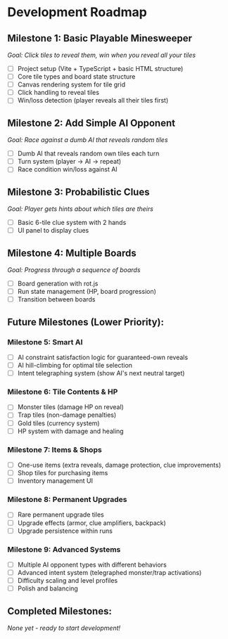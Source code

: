 # Development Roadmap

## **Milestone 1: Basic Playable Minesweeper** 
*Goal: Click tiles to reveal them, win when you reveal all your tiles*

- [ ] Project setup (Vite + TypeScript + basic HTML structure)
- [ ] Core tile types and board state structure
- [ ] Canvas rendering system for tile grid
- [ ] Click handling to reveal tiles
- [ ] Win/loss detection (player reveals all their tiles first)

## **Milestone 2: Add Simple AI Opponent**
*Goal: Race against a dumb AI that reveals random tiles*

- [ ] Dumb AI that reveals random own tiles each turn
- [ ] Turn system (player → AI → repeat)
- [ ] Race condition win/loss against AI

## **Milestone 3: Probabilistic Clues**
*Goal: Player gets hints about which tiles are theirs*

- [ ] Basic 6-tile clue system with 2 hands
- [ ] UI panel to display clues

## **Milestone 4: Multiple Boards**
*Goal: Progress through a sequence of boards*

- [ ] Board generation with rot.js
- [ ] Run state management (HP, board progression)
- [ ] Transition between boards

## **Future Milestones (Lower Priority):**

### **Milestone 5: Smart AI**
- [ ] AI constraint satisfaction logic for guaranteed-own reveals
- [ ] AI hill-climbing for optimal tile selection
- [ ] Intent telegraphing system (show AI's next neutral target)

### **Milestone 6: Tile Contents & HP**
- [ ] Monster tiles (damage HP on reveal)
- [ ] Trap tiles (non-damage penalties)
- [ ] Gold tiles (currency system)
- [ ] HP system with damage and healing

### **Milestone 7: Items & Shops**
- [ ] One-use items (extra reveals, damage protection, clue improvements)
- [ ] Shop tiles for purchasing items
- [ ] Inventory management UI

### **Milestone 8: Permanent Upgrades**
- [ ] Rare permanent upgrade tiles
- [ ] Upgrade effects (armor, clue amplifiers, backpack)
- [ ] Upgrade persistence within runs

### **Milestone 9: Advanced Systems**
- [ ] Multiple AI opponent types with different behaviors
- [ ] Advanced intent system (telegraphed monster/trap activations)
- [ ] Difficulty scaling and level profiles
- [ ] Polish and balancing

## **Completed Milestones:**
*None yet - ready to start development!*